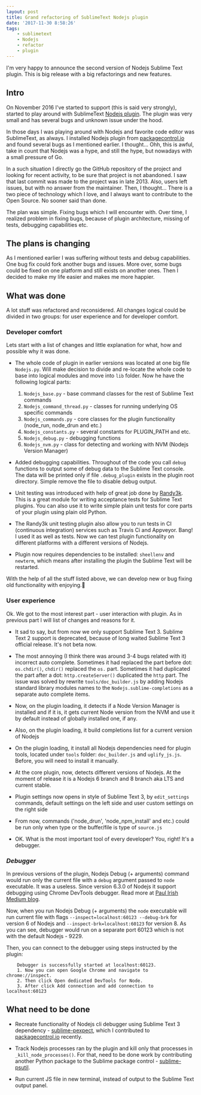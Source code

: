 ```yaml
---
layout: post
title: Grand refactoring of SublimeText Nodejs plugin
date: '2017-11-30 8:58:26'
tags:
    - sublimetext
    - Nodejs
    - refactor
    - plugin
---
```


I'm very happy to announce the second version of Nodejs Sublime Text plugin. 
This is big release with a big refactorings and new features.

## Intro

On November 2016 I've started to support (this is said very strongly), 
started to play around with SublimeText [Nodejs plugin](https://packagecontrol.io/packages/Nodejs). The plugin was very 
small and has several bugs and unknown issue under the hood.

In those days I was playing around with Nodejs and favorite code editor was 
SublimeText, as always. I installed Nodejs plugin from 
[packagecontrol.io](https://packagecontrol.io) and found several bugs as I 
mentioned earlier. I thought... Ohh, this is awful, take in count that Nodejs
was a hype, and still the hype, but nowadays with a small pressure of Go.

In a such situation I directly go the GitHub repository of the project and 
looking for recent activity, to be sure that project is not abandoned. I saw 
that last commit was made to the project was in late 2013. Also, users left 
issues, but with no answer from the maintainer. Then, I thought... There is a 
two piece of technology which I love, and I always want to contribute to the 
Open Source. No sooner said than done. 

The plan was simple. Fixing bugs which I will encounter with. Over time, I 
realized problem in fixing bugs, because of plugin architecture, missing of 
tests, debugging capabilities etc.

## The plans is changing

As I mentioned earlier I was suffering without tests and debug capabilities. 
One bug fix could fork another bugs and issues. More over, some bugs could be 
fixed on one platform and still exists on another ones. Then I decided to make 
my life easier and makes me more happier.

## What was done

A lot stuff was refactored and reconsidered. All changes logical could be 
divided in two groups: for user experience and for developer comfort.

### Developer comfort
Lets start with a list of changes and little explanation for what, how and 
possible why it was done.
- The whole code of plugin in earlier versions was located at one big file 
`Nodejs.py`. Will make decision to divide and re-locate the whole code to base 
into logical modules and move into `lib` folder. Now he have the following 
logical parts:
    1. `Nodejs_base.py` - base command classes for the rest of Sublime Text commands
    2. `Nodejs_command_thread.py` - classes for running underlying OS specific commands
    3. `Nodejs_commands.py` - core classes for the plugin functionality (node_run, node_drun and etc.)
    4. `Nodejs_constants.py` - several constants for PLUGIN_PATH and etc.
    5. `Nodejs_debug.py` - debugging functions
    6. `Nodejs_nvm.py` - class for detecting and working with NVM (Nodejs Version Manager)

- Added debugging capabilities. Throughout of the code you call `debug` functions 
to output some of debug data to the Sublime Text console. The data will be printed 
only if file `.debug_plugin` exists in the plugin root directory. Simple remove 
the file to disable debug output.

- Unit testing was introduced with help of great job done by [Randy3k](https://github.com/randy3k/UnitTesting).
This is a great module for writing acceptance tests for Sublime Text 
plugins. You can also use it to write simple plain unit tests for core parts 
of your plugin using plain old Python.

- The Randy3k unit testing plugin also allow you to run tests in CI (continuous 
integration) services such as Travis Ci and Appveyor. Bang! I used it as well as 
tests. Now we can test plugin functionality on different platforms with a 
different versions of Nodejs.

- Plugin now requires dependencies to be installed: `sheellenv` and `newterm`, 
which means after installing the plugin the Sublime Text will be restarted.

With the help of all the stuff listed above, we can develop new or bug fixing 
old functionality with enjoying.🕺

### User experience

Ok. We got to the most interest part - user interaction with plugin. As in 
previous part I will list of changes and reasons for it.
- It sad to say, but from now we only support Sublime Text 3. Sublime Text 2 
support is deprecated, because of long waited Sublime Text 3 official release.
It's not beta now.

- The most annoying (I think there was around 3-4 bugs related with it) incorrect 
auto complete. Sometimes it had replaced the part before dot: `os.chdir()`, 
`chdir()` replaced the `os.` part. Sometimes it had duplicated the part after a 
dot: `http.createServer()` duplicated the `http` part. The issue was solved by 
rewrite `tools/doc_builder.js` by adding Nodejs standard library modules names 
to the `Nodejs.sublime-completions` as a separate auto complete items.

- Now, on the plugin loading, it detects if a Node Version Manager is installed 
and if it is, it gets current Node version from the NVM and use it by default 
instead of globally installed one, if any.

- Also, on the plugin loading, it build completions list for a current version of 
Nodejs

- On the plugin loading, it install all Nodejs dependencies need for plugin tools, 
located under `tools` folder: `doc_builder.js` and `uglify_js.js`. Before, you 
will need to install it manually.

- At the core plugin, now, detects different versions of Nodejs. At the moment 
of release it is a Nodejs 6 branch and 8 branch aka LTS and current stable.

- Plugin settings now opens in style of Sublime Text 3, by `edit_settings` 
commands, default settings on the left side and user custom settings on the right 
side

- From now, commands ('node_drun', 'node_npm_install' and etc.) could be run only 
when type or the buffer/file is type of `source.js`

- OK. What is the most important tool of every developer? You, right! It's a debugger.

### *Debugger* 

In previous versions of the plugin, Nodejs Debug (+ arguments)
command would run only the current file with a `debug` argument passed to `node` 
executable. It was a useless. Since version 6.3.0 of Nodejs it support debugging 
using Chrome DevTools debugger. Read more at [Paul Irish Medium blog](https://medium.com/@paul_irish/debugging-node-js-nightlies-with-chrome-devtools-7c4a1b95ae27).

Now, when you run Nodejs Debug (+ arguments) the `node` executable will run 
current file with flags `--inspect=localhost:60123 --debug-brk` for version 6 of 
Nodejs and `--inspect-brk=localhost:60123` for version 8. As you can see, debugger 
would run on a separate port 60123 which is not with the default Nodejs - 9229.

Then, you can connect to the debugger using steps instructed by the plugin:
```text
    Debugger is successfully started at localhost:60123.
    1. Now you can open Google Chrome and navigate to chrome://inspect.
    2. Then click Open dedicated DevTools for Node. 
    3. After click Add connection and add connection to localhost:60123
```

## What need to be done

- Recreate functionality of Nodejs cli debugger using Sublime Text 3 dependency - 
[sublime-pexpect](https://github.com/varp/sublime-pexpect), which I contributed 
to [packagecontrol.io](https://packagecontrol.io) recently.

- Track Nodejs processes ran by the plugin and kill only that processes in 
`_kill_node_processes()`. For that, need to be done work by contributing another 
Python package to the Sublime package control - [sublime-psutil](https://github.com/varp/sublime-psutil).

- Run current JS file in new terminal, instead of output to the Sublime Text 
output panel.